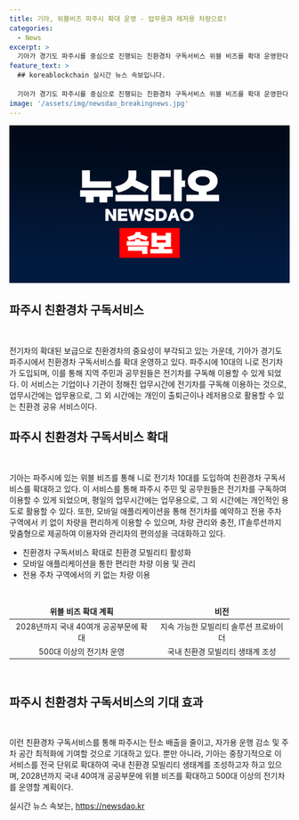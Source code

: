 ```yaml
---
title: 기아, 위블비즈 파주시 확대 운영 - 업무용과 레저용 차량으로!
categories:
  - News
excerpt: >
  기아가 경기도 파주시를 중심으로 진행되는 친환경차 구독서비스 위블 비즈를 확대 운영한다. 파주시에 니로 전기차 10대를 투입해 기업이나 기관이 업무시간에는 이용하고, 그 외 시간에는 개인적으로 출퇴근이나 레저 목적으로 사용할 수 있도록 제공된다. 이 서비스는 모바일 애플리케이션을 통해 전기차를 예약하고, 전용 주차 구역에서 손쉽게 차량을 이용할 수 있다. 또한 기아는 중장기적으로 전국 단위로 해당 서비스를 확대하여 국내 친환경 모빌리티 생태계를 조성할 계획이다.
feature_text: >
  ## koreablockchain 실시간 뉴스 속보입니다.

  기아가 경기도 파주시를 중심으로 진행되는 친환경차 구독서비스 위블 비즈를 확대 운영한다. 파주시에 니로 전기차 10대를 투입해 기업이나 기관이 업무시간에는 이용하고, 그 외 시간에는 개인적으로 출퇴근이나 레저 목적으로 사용할 수 있도록 제공된다. 이 서비스는 모바일 애플리케이션을 통해 전기차를 예약하고, 전용 주차 구역에서 손쉽게 차량을 이용할 수 있다. 또한 기아는 중장기적으로 전국 단위로 해당 서비스를 확대하여 국내 친환경 모빌리티 생태계를 조성할 계획이다.
image: '/assets/img/newsdao_breakingnews.jpg'
---
```


<p><img src="/assets/img/newsdao_breakingnews.jpg" alt="koreablockchain 속보" /></p>

<h2>파주시 친환경차 구독서비스</h2>

<p data-ke-size="size16">&nbsp;</p>

<p>전기차의 확대된 보급으로 친환경차의 중요성이 부각되고 있는 가운데, 기아가 경기도 파주시에서 친환경차 구독서비스를 확대 운영하고 있다. 파주시에 10대의 니로 전기차가 도입되며, 이를 통해 지역 주민과 공무원들은 전기차를 구독해 이용할 수 있게 되었다. 이 서비스는 기업이나 기관이 정해진 업무시간에 전기차를 구독해 이용하는 것으로, 업무시간에는 업무용으로, 그 외 시간에는 개인이 출퇴근이나 레저용으로 활용할 수 있는 친환경 공유 서비스이다.</p></p>

<h2 data-ke-size="size26">파주시 친환경차 구독서비스 확대</h2>

<p data-ke-size="size16">&nbsp;</p>

<p>기아는 파주시에 있는 위블 비즈를 통해 니로 전기차 10대를 도입하여 친환경차 구독서비스를 확대하고 있다. 이 서비스를 통해 파주시 주민 및 공무원들은 전기차를 구독하여 이용할 수 있게 되었으며, 평일의 업무시간에는 업무용으로, 그 외 시간에는 개인적인 용도로 활용할 수 있다. 또한, 모바일 애플리케이션을 통해 전기차를 예약하고 전용 주차 구역에서 키 없이 차량을 편리하게 이용할 수 있으며, 차량 관리와 충전, IT솔루션까지 맞춤형으로 제공하여 이용자와 관리자의 편의성을 극대화하고 있다.</p></p>

<ul>
<li>친환경차 구독서비스 확대로 친환경 모빌리티 활성화</li>
<li>모바일 애플리케이션을 통한 편리한 차량 이용 및 관리</li>
<li>전용 주차 구역에서의 키 없는 차량 이용</li>
</ul>

<p data-ke-size="size16">&nbsp;</p>

<table>
<thead>
<tr>
<td style="text-align: center; height: 17px;"><b>위블 비즈 확대 계획</b></td>
<td style="text-align: center; height: 17px;"><b>비전</b></td>
</tr>
</thead>
<tbody>
<tr>
<td style="text-align: center;">2028년까지 국내 40여개 공공부문에 확대</td>
<td style="text-align: center;">지속 가능한 모빌리티 솔루션 프로바이더</td>
</tr>
<tr>
<td style="text-align: center;">500대 이상의 전기차 운영</td>
<td style="text-align: center;">국내 친환경 모빌리티 생태계 조성</td>
</tr>
</tbody>
</table>

<p data-ke-size="size16">&nbsp;</p>

<h2 data-ke-size="size26">파주시 친환경차 구독서비스의 기대 효과</h2>

<p data-ke-size="size16">&nbsp;</p>

<p>이런 친환경차 구독서비스를 통해 파주시는 탄소 배출을 줄이고, 자가용 운행 감소 및 주차 공간 최적화에 기여할 것으로 기대하고 있다. 뿐만 아니라, 기아는 중장기적으로 이 서비스를 전국 단위로 확대하여 국내 친환경 모빌리티 생태계를 조성하고자 하고 있으며, 2028년까지 국내 40여개 공공부문에 위블 비즈를 확대하고 500대 이상의 전기차를 운영할 계획이다.</p></p>
실시간 뉴스 속보는, <a href="https://newsdao.kr" rel="dofollow">https://newsdao.kr</a>


